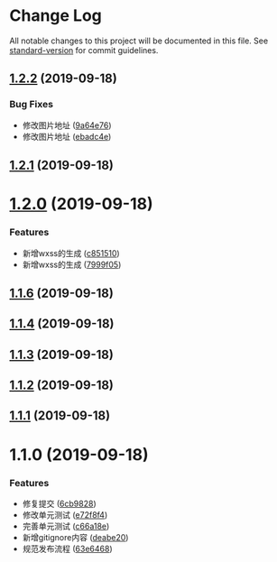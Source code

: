 # Change Log

All notable changes to this project will be documented in this file. See [standard-version](https://github.com/conventional-changelog/standard-version) for commit guidelines.

<a name="1.2.2"></a>
## [1.2.2](https://github.com/HuaRongSAO/iconfont-tools/compare/v1.2.1...v1.2.2) (2019-09-18)


### Bug Fixes

* 修改图片地址 ([9a64e76](https://github.com/HuaRongSAO/iconfont-tools/commit/9a64e76))
* 修改图片地址 ([ebadc4e](https://github.com/HuaRongSAO/iconfont-tools/commit/ebadc4e))



<a name="1.2.1"></a>
## [1.2.1](https://github.com/HuaRongSAO/iconfont-tools/compare/v1.2.0...v1.2.1) (2019-09-18)



<a name="1.2.0"></a>
# [1.2.0](https://github.com/HuaRongSAO/iconfont-tools/compare/v1.1.6...v1.2.0) (2019-09-18)


### Features

* 新增wxss的生成 ([c851510](https://github.com/HuaRongSAO/iconfont-tools/commit/c851510))
* 新增wxss的生成 ([7999f05](https://github.com/HuaRongSAO/iconfont-tools/commit/7999f05))



<a name="1.1.6"></a>
## [1.1.6](https://github.com/HuaRongSAO/iconfont-tools/compare/v1.1.4...v1.1.6) (2019-09-18)



<a name="1.1.4"></a>
## [1.1.4](https://github.com/HuaRongSAO/iconfont-tools/compare/v1.1.3...v1.1.4) (2019-09-18)



<a name="1.1.3"></a>
## [1.1.3](https://github.com/HuaRongSAO/iconfont-tools/compare/v1.1.2...v1.1.3) (2019-09-18)



<a name="1.1.2"></a>
## [1.1.2](https://github.com/HuaRongSAO/iconfont-tools/compare/v1.1.1...v1.1.2) (2019-09-18)



<a name="1.1.1"></a>
## [1.1.1](https://github.com/HuaRongSAO/iconfont-tools/compare/v1.1.0...v1.1.1) (2019-09-18)



<a name="1.1.0"></a>
# 1.1.0 (2019-09-18)


### Features

* 修复提交 ([6cb9828](https://github.com/HuaRongSAO/iconfont-tools/commit/6cb9828))
* 修改单元测试 ([e72f8f4](https://github.com/HuaRongSAO/iconfont-tools/commit/e72f8f4))
* 完善单元测试 ([c66a18e](https://github.com/HuaRongSAO/iconfont-tools/commit/c66a18e))
* 新增gitignore内容 ([deabe20](https://github.com/HuaRongSAO/iconfont-tools/commit/deabe20))
* 规范发布流程 ([63e6468](https://github.com/HuaRongSAO/iconfont-tools/commit/63e6468))

